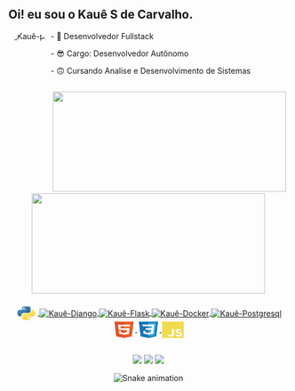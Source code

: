 ## Oi! eu sou o Kauê S de Carvalho.


<div>
    <img align="left" alt="Kauê-pic" height="150" style="border-radius:50px;"          src="https://cdn.discordapp.com/attachments/953285494870003737/953285548817145866/download20220302103243.png">
    <p>- 🎯 Desenvolvedor Fullstack</p>
    <p>- 😎 Cargo: Desenvolvedor Autônomo </p>
    <p>- 🙃 Cursando Analise e Desenvolvimento de Sistemas</p>
</div>

   ##
   ##

<div align="center">
  <a href="https://github.com/Kaue-Silva">
  <img height="180em" width="420px" src="https://github-readme-stats.vercel.app/api?username=Kaue-Silva&show_icons=true&theme=dracula&include_all_commits=true&count_private=true"/>
  <img height="180em" width="420px" src="https://github-readme-stats.vercel.app/api/top-langs/?username=Kaue-Silva&layout=compact&langs_count=7&theme=dracula"/>
</div>
<div style="display: inline_block" align="center"><br>
  <img align="center" alt="Kauê-Python" height="30" width="40" src="https://raw.githubusercontent.com/devicons/devicon/master/icons/python/python-original.svg">
  <img align="center" alt="Kauê-Django" height="60" width="50" src="https://cdn.jsdelivr.net/gh/devicons/devicon/icons/django/django-plain-wordmark.svg">
  <img align="center" alt="Kauê-Flask" height="60" width="50" src="https://cdn.jsdelivr.net/gh/devicons/devicon/icons/flask/flask-original-wordmark.svg">
  <img align="center" alt="Kauê-Docker" height="60" width="50" src="https://cdn.jsdelivr.net/gh/devicons/devicon/icons/docker/docker-original.svg">
  <img align="center" alt="Kauê-Postgresql" height="40" width="40" src="https://cdn.jsdelivr.net/gh/devicons/devicon/icons/postgresql/postgresql-original-wordmark.svg">
  <img align="center" alt="Kauê-HTML" height="30" width="40" src="https://raw.githubusercontent.com/devicons/devicon/master/icons/html5/html5-original.svg">
  <img align="center" alt="Kauê-CSS" height="30" width="40" src="https://raw.githubusercontent.com/devicons/devicon/master/icons/css3/css3-original.svg">
  <img align="center" alt="Kauê-Js" height="30" width="40" src="https://raw.githubusercontent.com/devicons/devicon/master/icons/javascript/javascript-plain.svg">
</div>
  
  ##
 
<div align="center"> 
  <a href="https://instagram.com/kauesil.py" target="_blank"><img src="https://img.shields.io/badge/-Instagram-%23E4405F?style=for-the-badge&logo=instagram&logoColor=white" target="_blank"></a>
  <a href = "mailto:kauesilva940@gmail.com"><img src="https://img.shields.io/badge/-Gmail-%23333?style=for-the-badge&logo=gmail&logoColor=white" target="_blank"></a>
  <a href="https://www.linkedin.com/in/kaue-silva2004/" target="_blank"><img src="https://img.shields.io/badge/-LinkedIn-%230077B5?style=for-the-badge&logo=linkedin&logoColor=white" target="_blank"></a> 
 
  ![Snake animation](https://github.com/Kaue-Silva/Kaue-Silva/blob/output/github-contribution-grid-snake.svg)
 
</div>
